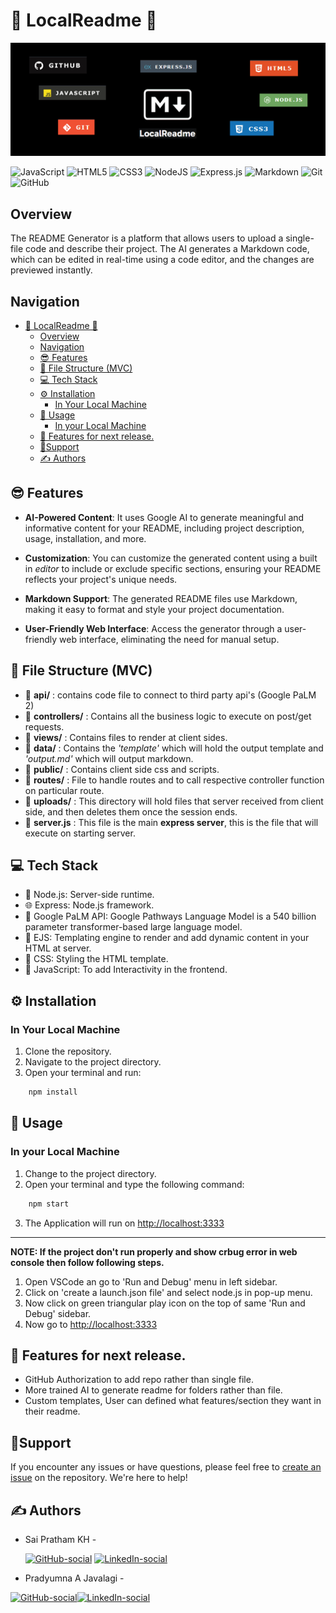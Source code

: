 # 🤖 LocalReadme 📃

[![Untitled-1-01-1.jpg](LocalReadme-production/images/LocalReadme.png)](https://www.canva.com/design/DAGMJWsH3oU/T2K6IqT5827v-8ws_9sH6g/edit?utm_content=DAGMJWsH3oU&utm_campaign=designshare&utm_medium=link2&utm_source=sharebutton)

![JavaScript](https://img.shields.io/badge/javascript-%23323330.svg?style=for-the-badge&logo=javascript&logoColor=%23F7DF1E)
![HTML5](https://img.shields.io/badge/html5-%23E34F26.svg?style=for-the-badge&logo=html5&logoColor=white)
![CSS3](https://img.shields.io/badge/css3-%231572B6.svg?style=for-the-badge&logo=css3&logoColor=white)
![NodeJS](https://img.shields.io/badge/node.js-6DA55F?style=for-the-badge&logo=node.js&logoColor=white)
![Express.js](https://img.shields.io/badge/express.js-%23404d59.svg?style=for-the-badge&logo=express&logoColor=%2361DAFB)
![Markdown](https://img.shields.io/badge/markdown-%23000000.svg?style=for-the-badge&logo=markdown&logoColor=white)
![Git](https://img.shields.io/badge/git-%23F05033.svg?style=for-the-badge&logo=git&logoColor=white)
![GitHub](https://img.shields.io/badge/github-%23121011.svg?style=for-the-badge&logo=github&logoColor=white)


## Overview

The README Generator is a platform that allows users to upload a single-file code and describe their project. The AI generates a Markdown code, which can be edited in real-time using a code editor, and the changes are previewed instantly.

<!-- ## ReadMeAI is now live at [readmeai.live](http://www.readmeai.live) -->


## Navigation
- [🤖 LocalReadme 📃](#-LocalReadme-)
  - [Overview](#overview)
  - [Navigation](#navigation)
  - [😎 Features](#-features)
  - [📂 File Structure (MVC)](#-file-structure-mvc)
  - [💻 Tech Stack](#-tech-stack)
  - [⚙️ Installation](#️-installation)
    - [In Your Local Machine](#in-your-local-machine)
  - [🚀 Usage](#-usage)
    - [In your Local Machine](#in-your-local-machine-1)
  - [🔮 Features for next release.](#-features-for-next-release)
  - [🤝Support](#support)
  - [✍️ Authors](#️-authors)

## 😎 Features
- **AI-Powered Content**: It uses Google AI to generate meaningful and informative content for your README, including project description, usage, installation, and more.
  
- **Customization**: You can customize the generated content using a built in *editor* to include or exclude specific sections, ensuring your README reflects your project's unique needs.
  
- **Markdown Support**: The generated README files use Markdown, making it easy to format and style your project documentation.
  
- **User-Friendly Web Interface**: Access the generator through a user-friendly web interface, eliminating the need for manual setup.

## 📂 File Structure (MVC)

- 📁 **api/** : contains code file to connect to third party api's (Google PaLM 2) 
- 📁 **controllers/** : Contains all the business logic to execute on post/get requests. 
- 📁 **views/** : Contains files to render at client sides.
- 📁 **data/** : Contains the *'template'* which will hold the output template and *'output.md'* which will output markdown.
- 📁 **public/** : Contains client side css and scripts.
- 📁 **routes/** : File to handle routes and to call respective controller function on particular route.
- 📁 **uploads/** : This directory will hold files that server received from client side, and then deletes them once the session ends.
- 📃 **server.js** : This file is the main **express server**, this is the file that will execute on starting server.
  

## 💻 Tech Stack

- 🚀 Node.js: Server-side runtime.
- 🌐 Express: Node.js framework.
- 🤖 Google PaLM API: Google Pathways Language Model is a 540 billion parameter transformer-based large language model.
- 🎨 EJS: Templating engine to render and add dynamic content in your HTML at server.
- 🎨 CSS: Styling the HTML template.
- 💼 JavaScript: To add Interactivity in the frontend.

## ⚙️ Installation
### In Your Local Machine
1. Clone the repository.
2. Navigate to the project directory.
3. Open your terminal and run:

```bash
    npm install
```

## 🚀 Usage
### In your Local Machine
1. Change to the project directory.
2. Open your terminal and type the following command:
```bash
    npm start
```
3. The Application will run on [http://localhost:3333](http://localhost:3333)


***
**NOTE: If the project don't run properly and show crbug error in web console then follow following steps.**
1. Open VSCode an go to 'Run and Debug' menu in left sidebar.
2. Click on 'create a launch.json file' and select node.js in pop-up menu.
3. Now click on green triangular play icon on the top of same 'Run and Debug' sidebar.
4. Now go to [http://localhost:3333](http://localhost:3333)

## 🔮 Features for next release.

- GitHub Authorization to add repo rather than single file.
- More trained AI to generate readme for folders rather than file.
- Custom templates, User can defined what features/section they want in their readme.

## 🤝Support

If you encounter any issues or have questions, please feel free to [create an issue](https://github.com/Sai-Pratham05/LocalReadme/issues) on the repository. We're here to help!

## ✍️ Authors

- Sai Pratham KH - 
  
  [![GitHub-social](https://img.shields.io/badge/github-%23121011.svg?style=for-the-badge&logo=github&logoColor=white)](https://github.com/Sai-Pratham05) [![LinkedIn-social](https://img.shields.io/badge/linkedin-%230077B5.svg?style=for-the-badge&logo=linkedin&logoColor=white)](https://www.linkedin.com/in/sai-pratham-769099252/)


- Pradyumna A Javalagi  -  

 [![GitHub-social](https://img.shields.io/badge/github-%23121011.svg?style=for-the-badge&logo=github&logoColor=white)](https://github.com/pradyumnajavalagi)[![LinkedIn-social](https://img.shields.io/badge/linkedin-%230077B5.svg?style=for-the-badge&logo=linkedin&logoColor=white)](https://www.linkedin.com/in/pradyumna-javalagi-205599251/)


